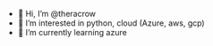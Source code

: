 - 👋 Hi, I’m @theracrow
- 👀 I’m interested in python, cloud (Azure, aws, gcp)
- 🌱 I’m currently learning azure


<!---
theracrow/theracrow is a ✨ special ✨ repository because its `README.md` (this file) appears on your GitHub profile.
You can click the Preview link to take a look at your changes.
--->

